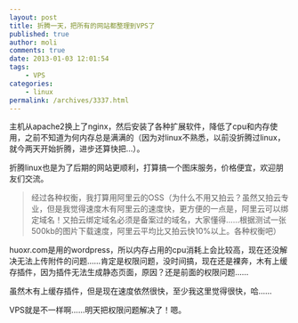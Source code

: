 ```yaml
---
layout: post
title: 折腾一天，把所有的网站都整理到VPS了
published: true
author: moli
comments: true
date: 2013-01-03 12:01:54
tags:
    - VPS
categories:
    - linux
permalink: /archives/3337.html
---
```

主机从apache2换上了nginx，然后安装了各种扩展软件，降低了cpu和内存使用，之前不知道为何内存总是满满的（因为对linux不熟悉，以前没折腾过linux，就今两天开始折腾，进步还算快把…）。

折腾linux也是为了后期的网站更顺利，打算搞一个图床服务，价格便宜，欢迎朋友们交流。

> 经过各种权衡，我打算用阿里云的OSS（为什么不用又拍云？虽然又拍云专业，但是我觉得速度木有阿里云的速度快，更方便的一点是，阿里云可以绑定域名！又拍云绑定域名必须是备案过的域名，大家懂得……根据测试一张500kb的图片下载速度，阿里云平均比又拍云快10%以上。各种权衡吧）

huoxr.com是用的wordpress，所以内存占用的cpu消耗上会比较高，现在还没解决无法上传附件的问题……肯定是权限问题，没时间搞，现在还是裸奔，木有上缓存插件，因为插件无法生成静态页面，原因？还是前面的权限问题……

虽然木有上缓存插件，但是现在速度依然很快，至少我这里觉得很快，哈……

VPS就是不一样啊……明天把权限问题解决了！嗯。
